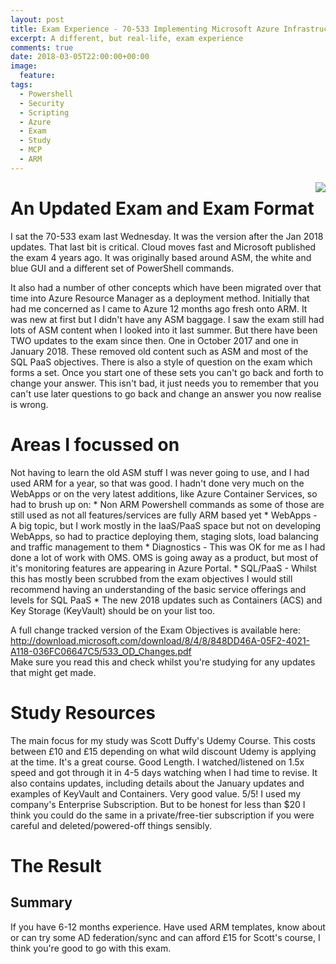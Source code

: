 ```yaml
---
layout: post
title: Exam Experience - 70-533 Implementing Microsoft Azure Infrastructure Solutions - (Post Jan 2018 Updates)
excerpt: A different, but real-life, exam experience
comments: true
date: 2018-03-05T22:00:00+00:00
image:
  feature: 
tags: 
  - Powershell
  - Security
  - Scripting
  - Azure
  - Exam
  - Study
  - MCP
  - ARM
---
```

<img style="float: right;" src="https://acclaim-production-app.s3.amazonaws.com/images/53022c34-15ad-4f64-a50f-2b76798f2df0/Microsoft_Exam533.png">

<H1> An Updated Exam and Exam Format</H1>
I sat the 70-533 exam last Wednesday. It was the version after the Jan 2018 updates.  
That last bit is critical. Cloud moves fast and Microsoft published the exam 4 years ago. It was originally based around ASM, the white and blue GUI and a different set of PowerShell commands. <P>
It also had a number of other concepts which have been migrated over that time into Azure Resource Manager as a deployment method.  
Initially that had me concerned as I came to Azure 12 months ago fresh onto ARM. It was new at first but I didn't have any ASM baggage. 
I saw the exam still had lots of ASM content when I looked into it last summer.  But there have been TWO updates to the exam since then.
One in October 2017 and one in January 2018.  These removed old content such as ASM and most of the SQL PaaS objectives.  
There is also a style of question on the exam which forms a set.  Once you start one of these sets you can't go back and forth to change your answer.  This isn't bad, it just needs you to remember that you can't use later questions to go back and change an answer you now realise is wrong.

<H1>Areas I focussed on</H1>
Not having to learn the old ASM stuff I was never going to use, and I had used ARM for a year, so that was good.  
I hadn't done very much on the WebApps or on the very latest additions, like Azure Container Services, so had to brush up on:
* Non ARM Powershell commands as some of those are still used as not all features/services are fully ARM based yet
* WebApps - A big topic, but I work mostly in the IaaS/PaaS space but not on developing WebApps, so had to practice deploying them, staging slots, load balancing and traffic management to them
* Diagnostics - This was OK for me as I had done a lot of work with OMS.  OMS is going away as a product, but most of it's monitoring features are appearing in Azure Portal.
* SQL/PaaS - Whilst this has mostly been scrubbed from the exam objectives I would still recommend having an understanding of the basic service offerings and levels for SQL PaaS
* The new 2018 updates such as Containers (ACS) and Key Storage (KeyVault) should be on your list too.

A full change tracked version of the Exam Objectives is available here:  
<http://download.microsoft.com/download/8/4/8/848DD46A-05F2-4021-A118-036FC06647C5/533_OD_Changes.pdf>  
Make sure you read this and check whilst you're studying for any updates that might get made.

<H1> Study Resources </H1>
The main focus for my study was Scott Duffy's Udemy Course.  This costs between £10 and £15 depending on what wild discount Udemy is applying at the time.  
It's a great course.  Good Length.  I watched/listened on 1.5x speed and got through it in 4-5 days watching when I had time to revise.
It also contains updates, including details about the January updates and examples of KeyVault and Containers.
Very good value. 5/5!
I used my company's Enterprise Subscription.  But to be honest for less than $20 I think you could do the same in a private/free-tier subscription if you were careful and deleted/powered-off things sensibly.

<H1>The Result</
I went into the exam a little unsure.  I had seen a lot of posts about people doing the exam before January and talking about ASM and SQL still being quite prevalent.  There was also the very new features such as Containers that I've never used before, I also knew my AZ CLI was weak sauce.  Despite all that I was out in under an hour with a score of 850.<P>
  
<H2>Summary</H2>
If you have 6-12 months experience.  Have used ARM templates, know about or can try some AD federation/sync and can afford £15 for Scott's course, I think you're good to go with this exam.
